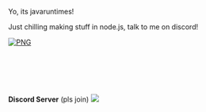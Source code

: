 Yo, its javaruntimes!

<label>Just chilling making stuff in node.js, talk to me on discord!</label>

[<img align="center" alt="PNG" src="https://i.ibb.co/XDHQRXF/image-2022-06-29-185627215.png"/>]()

</br>
</br>
</br>
</br>


**Discord Server** (pls join)
   [![](http://invidget.switchblade.xyz/BnRqXdzyHw)](https://discord.gg/BnRqXdzyHw)
